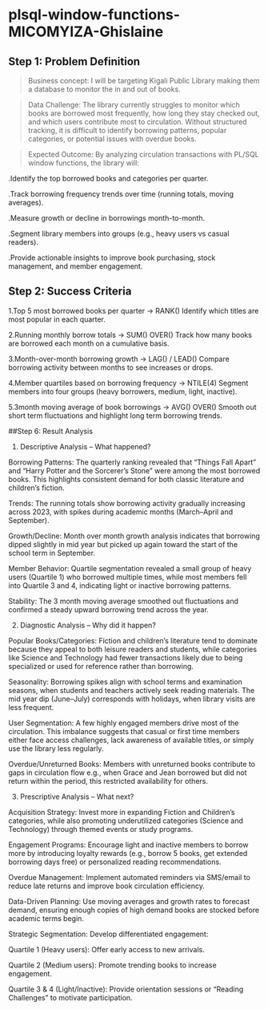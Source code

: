 # plsql-window-functions-MICOMYIZA-Ghislaine
## Step 1: Problem Definition
>Business concept:
I will be targeting Kigali Public Library making them a database to monitor the in and out of books.

>Data Challenge:
The library currently struggles to monitor which books are borrowed most frequently, how long they stay checked out, and which users contribute most to circulation. Without structured tracking, it is difficult to identify borrowing patterns, popular categories, or potential issues with overdue books.

>Expected Outcome:
By analyzing circulation transactions with PL/SQL window functions, the library will:

.Identify the top borrowed books and categories per quarter.

.Track borrowing frequency trends over time (running totals, moving averages).

.Measure growth or decline in borrowings month-to-month.

.Segment library members into groups (e.g., heavy users vs casual readers).

.Provide actionable insights to improve book purchasing, stock management, and member engagement.

## Step 2: Success Criteria

1.Top 5 most borrowed books per quarter → RANK()
Identify which titles are most popular in each quarter.

2.Running monthly borrow totals → SUM() OVER()
Track how many books are borrowed each month on a cumulative basis.

3.Month-over-month borrowing growth → LAG() / LEAD()
Compare borrowing activity between months to see increases or drops.

4.Member quartiles based on borrowing frequency → NTILE(4)
Segment members into four groups (heavy borrowers, medium, light, inactive).

5.3month moving average of book borrowings → AVG() OVER()
Smooth out short term fluctuations and highlight long term borrowing trends.


##Step 6: Result Analysis

1. Descriptive Analysis – What happened?

Borrowing Patterns: The quarterly ranking revealed that “Things Fall Apart” and “Harry Potter and the Sorcerer’s Stone” were among the most borrowed books. This highlights consistent demand for both classic literature and children’s fiction.

Trends: The running totals show borrowing activity gradually increasing across 2023, with spikes during academic months (March–April and September).

Growth/Decline: Month over month growth analysis indicates that borrowing dipped slightly in mid year but picked up again toward the start of the school term in September.

Member Behavior: Quartile segmentation revealed a small group of heavy users (Quartile 1) who borrowed multiple times, while most members fell into Quartile 3 and 4, indicating light or inactive borrowing patterns.

Stability: The 3 month moving average smoothed out fluctuations and confirmed a steady upward borrowing trend across the year.

2. Diagnostic Analysis – Why did it happen?

Popular Books/Categories: Fiction and children’s literature tend to dominate because they appeal to both leisure readers and students, while categories like Science and Technology had fewer transactions likely due to being specialized or used for reference rather than borrowing.

Seasonality: Borrowing spikes align with school terms and examination seasons, when students and teachers actively seek reading materials. The mid year dip (June–July) corresponds with holidays, when library visits are less frequent.

User Segmentation: A few highly engaged members drive most of the circulation. This imbalance suggests that casual or first time members either face access challenges, lack awareness of available titles, or simply use the library less regularly.

Overdue/Unreturned Books: Members with unreturned books contribute to gaps in circulation flow e.g., when Grace and Jean borrowed but did not return within the period, this restricted availability for others.

3. Prescriptive Analysis – What next?

Acquisition Strategy: Invest more in expanding Fiction and Children’s categories, while also promoting underutilized categories (Science and Technology) through themed events or study programs.

Engagement Programs: Encourage light and inactive members to borrow more by introducing loyalty rewards (e.g., borrow 5 books, get extended borrowing days free) or personalized reading recommendations.

Overdue Management: Implement automated reminders via SMS/email to reduce late returns and improve book circulation efficiency.

Data-Driven Planning: Use moving averages and growth rates to forecast demand, ensuring enough copies of high demand books are stocked before academic terms begin.

Strategic Segmentation: Develop differentiated engagement:

Quartile 1 (Heavy users): Offer early access to new arrivals.

Quartile 2 (Medium users): Promote trending books to increase engagement.

Quartile 3 & 4 (Light/Inactive): Provide orientation sessions or “Reading Challenges” to motivate participation.

